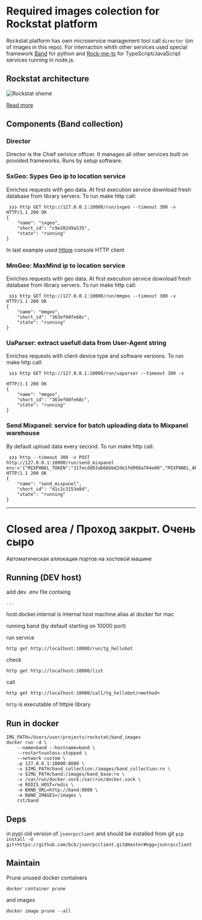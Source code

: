# Required images colection for Rockstat platform

Rockstat platform has own microservice management tool call `director` (on of images in this repo). For interraction whith other services used special framework [Band](/rockstat/band) for python and [Rock-me-ts](/rockstat/rock-me-ts) for TypeScript/JavaScript services running in node.js.

## Rockstat architecture

![Rockstat sheme](https://rockstat.ru/media/rockstat_v3_arch.png?3)

[Read more](https://rockstat.ru/about)


## Components (Band collection)

### Director 

Director is the Chief serivice officer. It manages all other services built on provided frameworks. Runs by setup software.

### SxGeo: Sypes Geo ip to location service

Enriches requests with geo data. 
At first execution service download fresh database from library servers.
To run make http call:

```
 ❯❯❯ http GET http://127.0.0.1:10000/run/sxgeo --timeout 300 -v
HTTP/1.1 200 OK
{
    "name": "sxgeo",
    "short_id": "c9e202d9a535",
    "state": "running"
}
```

In last example used [httpie](/jakubroztocil/httpie) console HTTP client

### MmGeo: MaxMind ip to location service

Enriches requests with geo data. 
At first execution service download fresh database from library servers.
To run make http call:

```
 ❯❯❯ http GET http://127.0.0.1:10000/run/mmgeo --timeout 300 -v
HTTP/1.1 200 OK
{
    "name": "mmgeo",
    "short_id": "363ef60fe68c",
    "state": "running"
}
```

### UaParser: extract usefull data from User-Agent string

Enriches requests with client device type and software versions.
To run make http call:

```
 ❯❯❯ http GET http://127.0.0.1:10000/run/uaparser --timeout 300 -v

HTTP/1.1 200 OK
{
    "name": "mmgeo",
    "short_id": "363ef60fe68c",
    "state": "running"
}
```

### Send Mixpanel: service for batch uploading data to Mixpanel warehouse

By default upload data every second.
To run make http call:

```
 ❯❯❯ http --timeout 300 -v POST http://127.0.0.1:10000/run/send_mixpanel env:='{"MIXPANEL_TOKEN":"31fecdd83ab66bbd2de1fd098a704e00","MIXPANEL_API_SECRET":"06e0d599bced1abe8c56cc162842a44f"'
HTTP/1.1 200 OK
{
    "name": "send_mixpanel",
    "short_id": "d1c2c3153e8d",
    "state": "running"
}
```




_________________________________________________

Closed area / Проход закрыт. Очень сыро
===========

Автоматическая аллокация портов на хостовой машине

## Running (DEV host)

add dev .env file containg

    ...


host.docker.internal is internal host machine alias at docker for mac

running band (by default starting on 10000 port)

run service

    http get http://localhost:10000/run/tg_hellobot

check

    http get http://localhost:10000/list

call

    http get http://localhost:10000/call/tg_hellobot/<method>

`http` is executable of httpie library

## Run in docker

    IMG_PATH=/Users/user/projects/rockstat/band_images
    docker run -d \
        --name=band --hostname=band \
        --restart=unless-stopped \
        --network custom \
        -p 127.0.0.1:10000:8080 \
        -v $IMG_PATH/band_collection:/images/band_collection:ro \
        -v $IMG_PATH/band:/images/band_base:ro \
        -v /var/run/docker.sock:/var/run/docker.sock \
        -e REDIS_HOST=redis \
        -e BAND_URL=http://band:8080 \
        -e BAND_IMAGES=/images \
        rst/band

## Deps

in pypi old version of `jsonrpcclient` and should be installed from git `pip install -U git+https://github.com/bcb/jsonrpcclient.git@master#egg=jsonrpcclient`

## Maintain

Prune unused docker containers

    docker container prune
    
and images

    docker image prune --all

